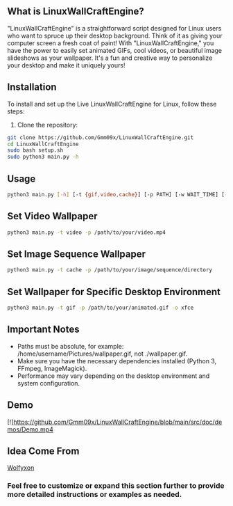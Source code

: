 ## What is LinuxWallCraftEngine?
"LinuxWallCraftEngine" is a straightforward script designed for Linux users who want to spruce up their desktop background. 
Think of it as giving your computer screen a fresh coat of paint! With "LinuxWallCraftEngine," you have the power to easily set animated GIFs, cool videos, or beautiful image slideshows as your wallpaper. 
It's a fun and creative way to personalize your desktop and make it uniquely yours!

## Installation

To install and set up the Live LinuxWallCraftEngine for Linux, follow these steps:

1. Clone the repository:

 ```bash
git clone https://github.com/Gmm09x/LinuxWallCraftEngine.git
cd LinuxWallCraftEngine
sudo bash setup.sh
sudo python3 main.py -h   
```	

## Usage
```bash
python3 main.py [-h] [-t {gif,video,cache}] [-p PATH] [-w WAIT_TIME] [-o {xfce,i3wm,kde}]
```

## Set Video Wallpaper
```bash
python3 main.py -t video -p /path/to/your/video.mp4
```

## Set Image Sequence Wallpaper
```bash
python3 main.py -t cache -p /path/to/your/image/sequence/directory
```

## Set Wallpaper for Specific Desktop Environment
```bash
python3 main.py -t gif -p /path/to/your/animated.gif -o xfce
```

## Important Notes
* Paths must be absolute, for example: /home/username/Pictures/wallpaper.gif, not ./wallpaper.gif.
* Make sure you have the necessary dependencies installed (Python 3, FFmpeg, ImageMagick).
* Performance may vary depending on the desktop environment and system configuration.

## Demo

[!]https://github.com/Gmm09x/LinuxWallCraftEngine/blob/main/src/doc/demos/Demo.mp4


## Idea Come From
[Wolfyxon](https://github.com/Wolfyxon/xfce-live-wallpaper?tab=readme-ov-file)


### Feel free to customize or expand this section further to provide more detailed instructions or examples as needed.
